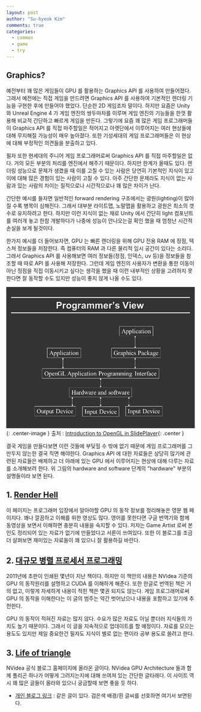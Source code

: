 ```yaml
---
layout: post
author: "Su-hyeok Kim"
comments: true
categories:
  - common
  - game
  - try
---
```


## Graphics?

예전부터 꽤 많은 게임들이 GPU 를 활용하는 Graphics API 를 사용하여 만들어졌다. 그래서 예전에는 직접 게임을 만드려면 Graphics API 를 사용하여 기본적인 렌더링 기능을 구현한 후에 만들어야 했었다. 단순한 2D 게임조차 말이다. 하지만 요즘은 Unity 와 Unreal Engine 4 가 게임 엔진의 쌍두마차를 이루며 게임 엔진의 기능들을 한껏 활용해 비교적 간단하고 빠르게 게임을 만든다. 그렇기에 요즘 꽤 많은 게임 프로그래머들이 Graphics API 를 직접 마주할일은 적어지고 아랫단에서 이루어지는 여러 현상들에 대해 무지해질 가능성이 매우 높아졌다. 또한 기성세대의 게임 프로그래머들은 이 현상에 대해 부정적인 의견들을 분출하고 있다.

필자 또한 현세대의 주니어 게임 프로그래머로써 Graphics API 를 직접 마주할일은 없다. 거의 모든 부분의 처리를 엔진에서 해주기 때문이다. 하지만 한계가 올때도 있다. 렌더링 성능으로 문제가 생겼을 때 이를 고칠 수 있는 사람은 당연히 기본적인 지식이 있고 이에 대해 많은 경험이 있는 사람이 고칠 수 있다. 아주 간단한 문제라도 지식이 없는 사람과 있는 사람의 차이는 질적으로나 시간적으로나 꽤 많은 차이가 난다.

간단한 예시를 들자면 일반적인 forward rendering 구조에서는 광원(lighting)이 많아질 수록 병목이 심해진다. 그래서 대부분 라이트맵, 노말맵을 활용하고 광원은 최소의 갯수로 유지하려고 한다. 하지만 이런 지식이 없는 채로 Unity 에서 간단히 light 컴포넌트를 여러개 놓고 한참 개발하다가 나중에 성능이 안나오는걸 확인 했을 때 엄청난 시간적 손실을 보게 될것이다.

한가지 예시를 더 들어보자면, GPU 는 빠른 렌더링을 위해 GPU 전용 RAM 에 정점, 텍스쳐 정보들을 저장한다. 즉 컴퓨터의 RAM 과 다른 물리적 임시 공간이 있다는 소리다. 그래서 Graphics API 를 사용해보면 여러 정보들(정점, 인덱스, uv 등)을 정보들을 참조할 때 따로 API 를 사용해 저장한다. 그런데 게임 엔진의 사용자가 변환을 통한 이동이 아닌 정점을 직접 이동시키고 싶다는 생각을 했을 때 이런 내부적인 상황을 고려하지 못한다면 잘 동작할 수도 있지만 성능이 좋지 않게 나올 수도 있다.

![app layer](/images/app_layer_by_programmers_view.jpg){: .center-image }
출처 : [Introduction to OpenGL in SlidePlayer](http://slideplayer.com/slide/8511485/){: .center }

결국 게임을 만들다보면 이런 것들에 부딫힐 수 밖에 없기 때문에 게임 프로그래머를 그만두지 않는한 결국 직면 해야한다. Graphics API 에 대한 자료들은 상당히 많기에 관련된 자료들은 배제하고 더 아래에 있는 GPU 에서 이루어지는 현상에 대해 다루는 자료를 소개해보려 한다. 위 그림의 hardware and software 단계의 "hardware" 부분의 설명들이라 보면 된다.

## 1. [Render Hell](https://simonschreibt.de/gat/renderhell/)

이 페이지는 프로그래머 입장에서 알아야할 GPU 의 동작 정보를 정리해놓은 영문 웹 페이지다. 꽤나 깔끔하고 이해를 위한 영상도 많다. 영어를 못한다면 구글 번역기와 함께 동영상을 보면서 이해하면 충분히 내용을 숙지할 수 있다. 저자는 Game Artist 로써 본인도 정리되어 있는 자료가 없기에 만들었다고 서론이 쓰여있다. 또한 이 블로그를 조금 더 살펴보면 재미있는 자료들이 꽤 있으니 잘 활용하길 바란다.

## 2. [대규모 병렬 프로세서 프로그래밍](http://www.kyobobook.co.kr/product/detailViewKor.laf?mallGb=KOR&ejkGb=KOR&barcode=9788994774008)

2011년에 초판이 인쇄된 몇년이 지난 책이다. 하지만 이 책안의 내용은 NVidea 기준의 GPU 의 동작원리를 설명하고 CUDA 를 이해하게 해준다. 또한 한글로 번역된 책은 거의 없고, 이렇게 자세하게 내용이 적힌 책은 몇권 되지도 않는다. 게임 프로그래머로써 GPU 의 동작을 이해한다는 이 글의 범주는 약간 벗어났으나 내용을 포함하고 있기에 추천한다.

GPU 의 동작이 적혀진 자료는 많지 않다. 수요가 많은 자료도 아닐 뿐더러 지식들의 가치도 높기 때문이다. 그래서 이 글을 지속적으로 업데이트를 할 예정이다. 자료를 모으는 용도도 있지만 제일 중요한건 필자도 지식이 별로 없는 편이라 공부 용도로 쓸려고 한다.

## 3. [Life of triangle](https://developer.nvidia.com/content/life-triangle-nvidias-logical-pipeline)

NVidea 공식 블로그 홈페이지에 올라온 글이다. NVidea GPU Architecture 들과 함께 폴리곤 하나가 어떻게 그려지는지에 대해 쓰여져 있는 간단한 글타래다. 이 사이트 역시 꽤 많은 글들이 올라와 있으니 궁금할때 보면 좋을 듯 하다.

- [개인 블로그 링크](http://pixeljetstream.blogspot.kr/2015/02/life-of-triangle-nvidias-logical.html) : 같은 글이 있다. 검은색 배경/흰 글씨를 선호하면 여기서 보면된다.
